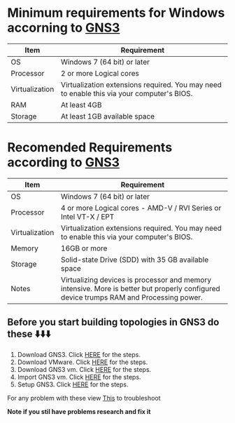 
# Minimum requirements for Windows accorning to <a href="https://docs.gns3.com/docs/getting-started/installation/windows#minimum-requirements">GNS3</a>


| Item | Requirement |
| --- | --- |
| OS | Windows 7 (64 bit) or later |
| Processor | 2 or more Logical cores |
| Virtualization | Virtualization extensions required. You may need to enable this via your computer's BIOS. |
| RAM | At least 4GB |
| Storage | At least 1GB available space |


# Recomended Requirements according to <a href="https://docs.gns3.com/docs/getting-started/installation/windows/#recommended-requirements">GNS3</a>


| Item | Requirement |
| --- | --- |
| OS | Windows 7 (64 bit) or later |
| Processor | 4 or more Logical cores - AMD-V / RVI Series or Intel VT-X / EPT |
| Virtualization | Virtualization extensions required. You may need to enable this via your computer's BIOS. |
| Memory | 16GB or more |
| Storage | Solid-state Drive (SDD) with 35 GB available space |
| Notes | Virtualizing devices is processor and memory intensive. More is better but properly configured device trumps RAM and Processing power.
 




## Before you start building topologies in GNS3 do these ⬇️⬇️⬇️

1. Download GNS3. Click <a href="https://github.com/dayseanm04/network/blob/main/GNS3/Get-Started/Download%20GNS3.md">HERE</a> for the steps.
2. Download VMware. Click <a href="https://github.com/dayseanm04/network/blob/main/GNS3/Get-Started/Download%20VMware.md">HERE</a> for the steps.
3. Download GNS3 vm. Click <a href="https://github.com/dayseanm04/network/blob/main/GNS3/Get-Started/Download%20GNS3%20vm.md">HERE</a> for the steps.
4. Import GNS3 vm. Click <a href="https://github.com/dayseanm04/network/blob/main/GNS3/Get-Started/Import%20GNS3%20vm.md">HERE</a> for the steps.
5. Setup GNS3. Click <a href="https://github.com/dayseanm04/network/blob/main/GNS3/Get-Started/setup%20GNS3.md">HERE</a> for the steps.


For any problem with these view <a href="https://github.com/dayseanm04/network/blob/main/GNS3/Get-Started/troubleshooting.md">This</a> to troubleshoot

**Note if you stil have problems research and fix it**

